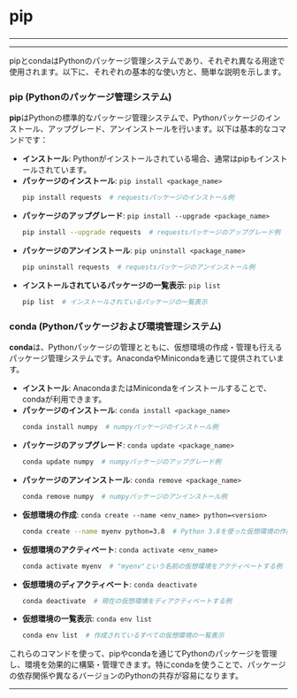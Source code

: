 ###
# pip
###

---
---

pipとcondaはPythonのパッケージ管理システムであり、それぞれ異なる用途で使用されます。以下に、それぞれの基本的な使い方と、簡単な説明を示します。

### pip (Pythonのパッケージ管理システム)

**pip**はPythonの標準的なパッケージ管理システムで、Pythonパッケージのインストール、アップグレード、アンインストールを行います。以下は基本的なコマンドです：

- **インストール**: Pythonがインストールされている場合、通常はpipもインストールされています。
- **パッケージのインストール**: `pip install <package_name>`
  ```bash
  pip install requests  # requestsパッケージのインストール例
  ```
- **パッケージのアップグレード**: `pip install --upgrade <package_name>`
  ```bash
  pip install --upgrade requests  # requestsパッケージのアップグレード例
  ```
- **パッケージのアンインストール**: `pip uninstall <package_name>`
  ```bash
  pip uninstall requests  # requestsパッケージのアンインストール例
  ```
- **インストールされているパッケージの一覧表示**: `pip list`
  ```bash
  pip list  # インストールされているパッケージの一覧表示
  ```

### conda (Pythonパッケージおよび環境管理システム)

**conda**は、Pythonパッケージの管理とともに、仮想環境の作成・管理も行えるパッケージ管理システムです。AnacondaやMinicondaを通じて提供されています。

- **インストール**: AnacondaまたはMinicondaをインストールすることで、condaが利用できます。
- **パッケージのインストール**: `conda install <package_name>`
  ```bash
  conda install numpy  # numpyパッケージのインストール例
  ```
- **パッケージのアップグレード**: `conda update <package_name>`
  ```bash
  conda update numpy  # numpyパッケージのアップグレード例
  ```
- **パッケージのアンインストール**: `conda remove <package_name>`
  ```bash
  conda remove numpy  # numpyパッケージのアンインストール例
  ```
- **仮想環境の作成**: `conda create --name <env_name> python=<version>`
  ```bash
  conda create --name myenv python=3.8  # Python 3.8を使った仮想環境の作成例
  ```
- **仮想環境のアクティベート**: `conda activate <env_name>`
  ```bash
  conda activate myenv  # "myenv"という名前の仮想環境をアクティベートする例
  ```
- **仮想環境のディアクティベート**: `conda deactivate`
  ```bash
  conda deactivate  # 現在の仮想環境をディアクティベートする例
  ```
- **仮想環境の一覧表示**: `conda env list`
  ```bash
  conda env list  # 作成されているすべての仮想環境の一覧表示
  ```

これらのコマンドを使って、pipやcondaを通じてPythonのパッケージを管理し、環境を効果的に構築・管理できます。特にcondaを使うことで、パッケージの依存関係や異なるバージョンのPythonの共存が容易になります。

---
